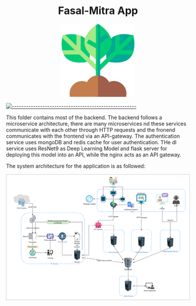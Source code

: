 <h1 align="center">Fasal-Mitra App</h1>

<div align="center">
<a href="https://github.com/FASAL-MITRA-SIH-22/Fasal-mitra-frontend"><img width=200px src="https://github.com/FASAL-MITRA-SIH-22/Fasal-mitra-frontend/blob/main/frontend/public/android-chrome-512x512.png"  alt="Project logo"/></a></a>
 
</div>

[![-----------------------------------------------------](https://raw.githubusercontent.com/andreasbm/readme/master/assets/lines/colored.png)](#-table-of-contents)

This folder contains most of the backend. The backend follows a microservice architecture, there are many microservices nd these services communicate with each other through HTTP requests and the fronend communicates with the frontend via an API-gateway. The authentication service uses mongoDB and redis cache for user authentication. THe dl service uses ResNet9 as Deep Learning Model and flask server for deploying this model into an API, while the nginx acts as an API gateway.

The system architecture for the application is as followed:

<a href="https://github.com/FASAL-MITRA-SIH-22/Fasal-mitra-frontend"><img width="auto" src="https://github.com/FASAL-MITRA-SIH-22/Fasal-Mitra/blob/main/AboutProject/ArchitectureDiagram.svg"  alt="System Architecture"/></a>
